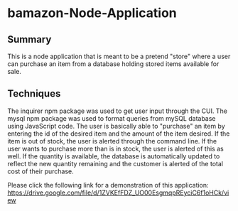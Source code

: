 # bamazon-Node-Application

## Summary
This is a node application that is meant to be a pretend "store" where a user can purchase an item from a database holding stored items available for sale.

## Techniques
The inquirer npm package was used to get user input through the CUI.  The mysql npm package was used to format queries from mySQL database using JavaScript code.  The user is basically able to "purchase" an item by entering the id of the desired item and the amount of the item desired.  If the item is out of stock, the user is alerted through the command line.  If the user wants to purchase more than is in stock, the user is alerted of this as well.  If the quantity is available, the database is automatically updated to reflect the new quantity remaining and the customer is alerted of the total cost of their purchase.  

Please click the following link for a demonstration of this application:  https://drive.google.com/file/d/1ZVKEfFDZ_UO00EsgmqpREyciC6f1oHCk/view